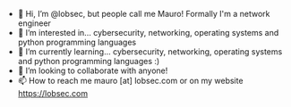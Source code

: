 - 👋 Hi, I’m @lobsec, but people call me Mauro! Formally I'm a network engineer
- 👀 I’m interested in... cybersecurity, networking, operating systems and python programming languages
- 🌱 I’m currently learning... cybersecurity, networking, operating systems and python programming languages :)
- 💞️ I’m looking to collaborate with anyone!
- 📫 How to reach me mauro [at] lobsec.com or on my website https://lobsec.com

<!---
lobsec/lobsec is a ✨ special ✨ repository because its `README.md` (this file) appears on your GitHub profile.
You can click the Preview link to take a look at your changes.
--->

